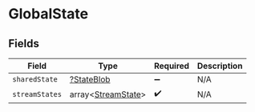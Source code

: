 # GlobalState


## Fields

| Field                                                    | Type                                                     | Required                                                 | Description                                              |
| -------------------------------------------------------- | -------------------------------------------------------- | -------------------------------------------------------- | -------------------------------------------------------- |
| `sharedState`                                            | [?StateBlob](../../models/shared/StateBlob.md)           | :heavy_minus_sign:                                       | N/A                                                      |
| `streamStates`                                           | array<[StreamState](../../models/shared/StreamState.md)> | :heavy_check_mark:                                       | N/A                                                      |